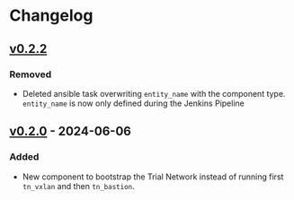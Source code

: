 # Changelog

## [v0.2.2]
### Removed
- Deleted ansible task overwriting `entity_name` with the component type. `entity_name` is now only defined during the Jenkins Pipeline

## [v0.2.0] - 2024-06-06
### Added
- New component to bootstrap the Trial Network instead of running first `tn_vxlan` and then `tn_bastion`.

<!-- Change latest version value at every release -->
[v0.2.2]: https://github.com/6G-SANDBOX/6G-Library/compare/v0.2.1...v0.2.2
[v0.2.0]: https://github.com/6G-SANDBOX/6G-Library/compare/v0.1.0...v0.2.0



<!-- FIELDS PER VERSION -->
<!--
### Added

- New features

### Changed

- Changes in existing functionality

### Deprecated

- Soon-to-be removed features

### Removed

- Removed features

### Fixed

- Bug fixes

### Security

- Vulnerability warnings
-->